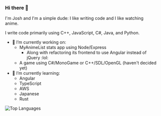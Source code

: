 ### Hi there 👋

I'm Josh and I'm a simple dude: I like writing code and I like watching anime.

I write code primarily using C++, JavaScript, C#, Java, and Python.

- 🔭 I’m currently working on:
  * MyAnimeList stats app using Node/Express
    * Along with refactoring its frontend to use Angular instead of jQuery :lol:
  * A game using C#/MonoGame or C++/SDL/OpenGL (haven't decided yet)
- 🌱 I’m currently learning:
  * Angular
  * TypeScript
  * AWS
  * Japanese
  * Rust

![Top Languages](https://github-readme-stats.vercel.app/api/top-langs/?username=YoCodingJosh&theme=buefy&layout=compact)

<!--
**YoCodingJosh/YoCodingJosh** is a ✨ _special_ ✨ repository because its `README.md` (this file) appears on your GitHub profile.

Here are some ideas to get you started:

- 🔭 I’m currently working on ...
- 🌱 I’m currently learning ...
- 👯 I’m looking to collaborate on ...
- 🤔 I’m looking for help with ...
- 💬 Ask me about ...
- 📫 How to reach me: ...
- 😄 Pronouns: ...
- ⚡ Fun fact: ...
-->
